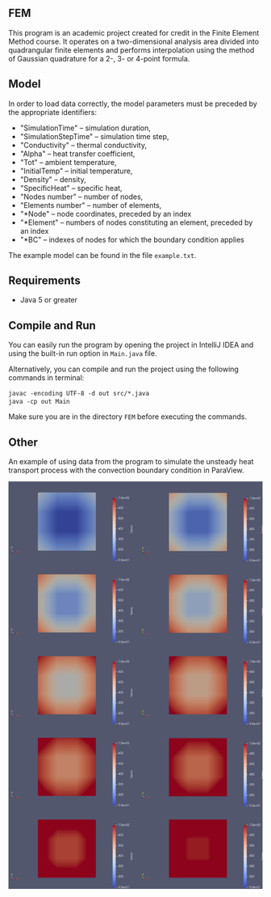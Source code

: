 ## FEM

This program is an academic project created for credit in the Finite Element Method course.
It operates on a two-dimensional analysis area divided into quadrangular finite elements and performs interpolation using the method of Gaussian quadrature for a 2-, 3- or 4-point formula.

## Model

In order to load data correctly, the model parameters must be preceded by the appropriate identifiers:

- "SimulationTime" – simulation duration,
- "SimulationStepTime" – simulation time step,
- "Conductivity" – thermal conductivity,
- "Alpha" – heat transfer coefficient,
- "Tot" – ambient temperature,
- "InitialTemp" – initial temperature,
- "Density" – density,
- "SpecificHeat" – specific heat,
- "Nodes number" – number of nodes,
- "Elements number" – number of elements,
- "*Node" – node coordinates, preceded by an index
- "*Element" – numbers of nodes constituting an element, preceded by an index
- "*BC" – indexes of nodes for which the boundary condition applies

The example model can be found in the file `example.txt`.

## Requirements

- Java 5 or greater

## Compile and Run

You can easily run the program by opening the project in IntelliJ IDEA and using the built-in run option in `Main.java` file.

Alternatively, you can compile and run the project using the following commands in terminal:

  ```
javac -encoding UTF-8 -d out src/*.java
java -cp out Main
  ```

Make sure you are in the directory `FEM` before executing the commands.

## Other
An example of using data from the program to simulate the unsteady heat transport process with the convection boundary condition in ParaView.

![img.png](img.png)